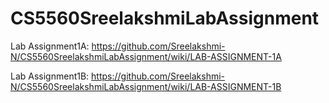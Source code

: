 # CS5560SreelakshmiLabAssignment

Lab Assignment1A: https://github.com/Sreelakshmi-N/CS5560SreelakshmiLabAssignment/wiki/LAB-ASSIGNMENT-1A

Lab Assignment1B: https://github.com/Sreelakshmi-N/CS5560SreelakshmiLabAssignment/wiki/LAB-ASSIGNMENT-1B
